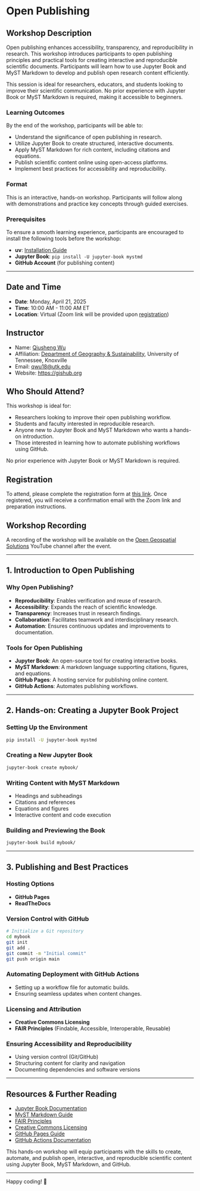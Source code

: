 # Open Publishing

## Workshop Description

Open publishing enhances accessibility, transparency, and reproducibility in research. This workshop introduces participants to open publishing principles and practical tools for creating interactive and reproducible scientific documents. Participants will learn how to use Jupyter Book and MyST Markdown to develop and publish open research content efficiently.

This session is ideal for researchers, educators, and students looking to improve their scientific communication. No prior experience with Jupyter Book or MyST Markdown is required, making it accessible to beginners.

### Learning Outcomes

By the end of the workshop, participants will be able to:

- Understand the significance of open publishing in research.
- Utilize Jupyter Book to create structured, interactive documents.
- Apply MyST Markdown for rich content, including citations and equations.
- Publish scientific content online using open-access platforms.
- Implement best practices for accessibility and reproducibility.

### Format

This is an interactive, hands-on workshop. Participants will follow along with demonstrations and practice key concepts through guided exercises.

### Prerequisites

To ensure a smooth learning experience, participants are encouraged to install the following tools before the workshop:

- **uv**: [Installation Guide](https://docs.astral.sh/uv/getting-started/installation/)
- **Jupyter Book**: `pip install -U jupyter-book mystmd`
- **GitHub Account** (for publishing content)

---

## Date and Time

- **Date**: Monday, April 21, 2025
- **Time**: 10:00 AM - 11:00 AM ET
- **Location**: Virtual (Zoom link will be provided upon [registration](https://tiny.utk.edu/openscience-register))

## Instructor

- Name: [Qiusheng Wu](https://geography.utk.edu/people/instructional-faculty/wu-qiusheng)
- Affiliation: [Department of Geography & Sustainability](https://geography.utk.edu), University of Tennessee, Knoxville
- Email: qwu18@utk.edu
- Website: <https://gishub.org>

## Who Should Attend?

This workshop is ideal for:

- Researchers looking to improve their open publishing workflow.
- Students and faculty interested in reproducible research.
- Anyone new to Jupyter Book and MyST Markdown who wants a hands-on introduction.
- Those interested in learning how to automate publishing workflows using GitHub.

No prior experience with Jupyter Book or MyST Markdown is required.

## Registration

To attend, please complete the registration form at [this link](https://tiny.utk.edu/openscience-register). Once registered, you will receive a confirmation email with the Zoom link and preparation instructions.

## Workshop Recording

A recording of the workshop will be available on the [Open Geospatial Solutions](https://www.youtube.com/playlist?list=PLAxJ4-o7ZoPcudAyC050UOrSDr3v9leUP) YouTube channel after the event.

---

## 1. Introduction to Open Publishing

### Why Open Publishing?

- **Reproducibility**: Enables verification and reuse of research.
- **Accessibility**: Expands the reach of scientific knowledge.
- **Transparency**: Increases trust in research findings.
- **Collaboration**: Facilitates teamwork and interdisciplinary research.
- **Automation**: Ensures continuous updates and improvements to documentation.

### Tools for Open Publishing

- **Jupyter Book**: An open-source tool for creating interactive books.
- **MyST Markdown**: A markdown language supporting citations, figures, and equations.
- **GitHub Pages**: A hosting service for publishing online content.
- **GitHub Actions**: Automates publishing workflows.

---

## 2. Hands-on: Creating a Jupyter Book Project

### Setting Up the Environment

```sh
pip install -U jupyter-book mystmd
```

### Creating a New Jupyter Book

```sh
jupyter-book create mybook/
```

### Writing Content with MyST Markdown

- Headings and subheadings
- Citations and references
- Equations and figures
- Interactive content and code execution

### Building and Previewing the Book

```sh
jupyter-book build mybook/
```

---

## 3. Publishing and Best Practices

### Hosting Options

- **GitHub Pages**
- **ReadTheDocs**

### Version Control with GitHub

```sh
# Initialize a Git repository
cd mybook
git init
git add .
git commit -m "Initial commit"
git push origin main
```

### Automating Deployment with GitHub Actions

- Setting up a workflow file for automatic builds.
- Ensuring seamless updates when content changes.

### Licensing and Attribution

- **Creative Commons Licensing**
- **FAIR Principles** (Findable, Accessible, Interoperable, Reusable)

### Ensuring Accessibility and Reproducibility

- Using version control (Git/GitHub)
- Structuring content for clarity and navigation
- Documenting dependencies and software versions

---

## Resources & Further Reading

- [Jupyter Book Documentation](https://jupyterbook.org/)
- [MyST Markdown Guide](https://myst-parser.readthedocs.io/)
- [FAIR Principles](https://www.go-fair.org/fair-principles/)
- [Creative Commons Licensing](https://creativecommons.org/)
- [GitHub Pages Guide](https://pages.github.com/)
- [GitHub Actions Documentation](https://docs.github.com/en/actions)

This hands-on workshop will equip participants with the skills to create, automate, and publish open, interactive, and reproducible scientific content using Jupyter Book, MyST Markdown, and GitHub.

---

Happy coding! 🎉
